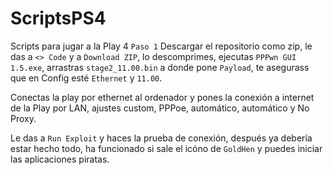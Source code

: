 # ScriptsPS4
Scripts para jugar a la Play 4
``Paso 1``
Descargar el repositorio como zip, le das a ``<> Code`` y a ``Download ZIP``, lo descomprimes, ejecutas ``PPPwn GUI 1.5.exe``, arrastras ``stage2_11.00.bin`` a donde pone ``Payload``, te asegurass que en Config esté ``Ethernet`` y ``11.00``.

Conectas la play por ethernet al ordenador y pones la conexión a internet de la Play por LAN, ajustes custom, PPPoe, automático, automático y No Proxy. 

Le das a ``Run Exploit`` y haces la prueba de conexión, después ya debería estar hecho todo, ha funcionado si sale el icóno de ``GoldHen`` y puedes iniciar las aplicaciones piratas.
